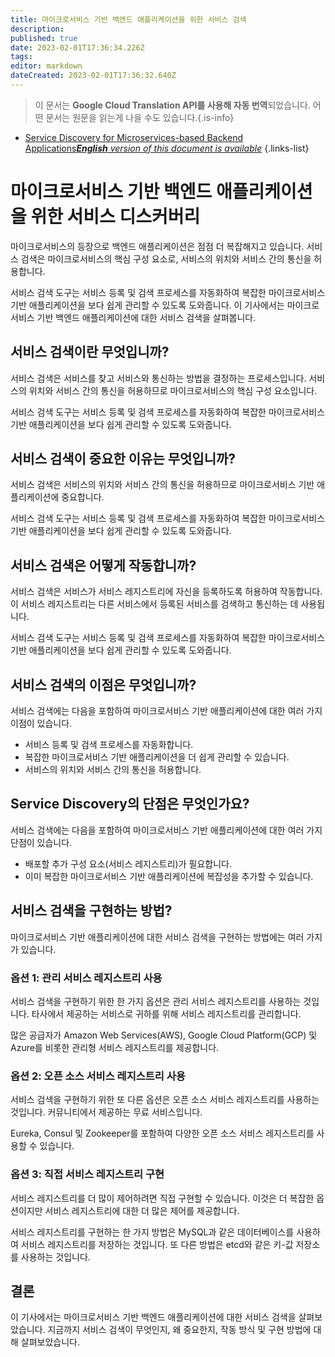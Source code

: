 ```yaml
---
title: 마이크로서비스 기반 백엔드 애플리케이션을 위한 서비스 검색
description: 
published: true
date: 2023-02-01T17:36:34.226Z
tags: 
editor: markdown
dateCreated: 2023-02-01T17:36:32.640Z
---
```


> 이 문서는 **Google Cloud Translation API를 사용해 자동 번역**되었습니다.
어떤 문서는 원문을 읽는게 나을 수도 있습니다.{.is-info}

- [Service Discovery for Microservices-based Backend Applications***English** version of this document is available*](/en/Knowledge-base/Backend/service-discovery-for-microservices-based-backend-applications)
{.links-list}


# 마이크로서비스 기반 백엔드 애플리케이션을 위한 서비스 디스커버리

마이크로서비스의 등장으로 백엔드 애플리케이션은 점점 더 복잡해지고 있습니다. 서비스 검색은 마이크로서비스의 핵심 구성 요소로, 서비스의 위치와 서비스 간의 통신을 허용합니다.

서비스 검색 도구는 서비스 등록 및 검색 프로세스를 자동화하여 복잡한 마이크로서비스 기반 애플리케이션을 보다 쉽게 관리할 수 있도록 도와줍니다. 이 기사에서는 마이크로서비스 기반 백엔드 애플리케이션에 대한 서비스 검색을 살펴봅니다.

## 서비스 검색이란 무엇입니까?

서비스 검색은 서비스를 찾고 서비스와 통신하는 방법을 결정하는 프로세스입니다. 서비스의 위치와 서비스 간의 통신을 허용하므로 마이크로서비스의 핵심 구성 요소입니다.

서비스 검색 도구는 서비스 등록 및 검색 프로세스를 자동화하여 복잡한 마이크로서비스 기반 애플리케이션을 보다 쉽게 관리할 수 있도록 도와줍니다.

## 서비스 검색이 중요한 이유는 무엇입니까?

서비스 검색은 서비스의 위치와 서비스 간의 통신을 허용하므로 마이크로서비스 기반 애플리케이션에 중요합니다.

서비스 검색 도구는 서비스 등록 및 검색 프로세스를 자동화하여 복잡한 마이크로서비스 기반 애플리케이션을 보다 쉽게 관리할 수 있도록 도와줍니다.

## 서비스 검색은 어떻게 작동합니까?

서비스 검색은 서비스가 서비스 레지스트리에 자신을 등록하도록 허용하여 작동합니다. 이 서비스 레지스트리는 다른 서비스에서 등록된 서비스를 검색하고 통신하는 데 사용됩니다.

서비스 검색 도구는 서비스 등록 및 검색 프로세스를 자동화하여 복잡한 마이크로서비스 기반 애플리케이션을 보다 쉽게 관리할 수 있도록 도와줍니다.

## 서비스 검색의 이점은 무엇입니까?

서비스 검색에는 다음을 포함하여 마이크로서비스 기반 애플리케이션에 대한 여러 가지 이점이 있습니다.

- 서비스 등록 및 검색 프로세스를 자동화합니다.
- 복잡한 마이크로서비스 기반 애플리케이션을 더 쉽게 관리할 수 있습니다.
- 서비스의 위치와 서비스 간의 통신을 허용합니다.

## Service Discovery의 단점은 무엇인가요?

서비스 검색에는 다음을 포함하여 마이크로서비스 기반 애플리케이션에 대한 여러 가지 단점이 있습니다.

- 배포할 추가 구성 요소(서비스 레지스트리)가 필요합니다.
- 이미 복잡한 마이크로서비스 기반 애플리케이션에 복잡성을 추가할 수 있습니다.

## 서비스 검색을 구현하는 방법?

마이크로서비스 기반 애플리케이션에 대한 서비스 검색을 구현하는 방법에는 여러 가지가 있습니다.

### 옵션 1: 관리 서비스 레지스트리 사용

서비스 검색을 구현하기 위한 한 가지 옵션은 관리 서비스 레지스트리를 사용하는 것입니다. 타사에서 제공하는 서비스로 귀하를 위해 서비스 레지스트리를 관리합니다.

많은 공급자가 Amazon Web Services(AWS), Google Cloud Platform(GCP) 및 Azure를 비롯한 관리형 서비스 레지스트리를 제공합니다.

### 옵션 2: 오픈 소스 서비스 레지스트리 사용

서비스 검색을 구현하기 위한 또 다른 옵션은 오픈 소스 서비스 레지스트리를 사용하는 것입니다. 커뮤니티에서 제공하는 무료 서비스입니다.

Eureka, Consul 및 Zookeeper를 포함하여 다양한 오픈 소스 서비스 레지스트리를 사용할 수 있습니다.

### 옵션 3: 직접 서비스 레지스트리 구현

서비스 레지스트리를 더 많이 제어하려면 직접 구현할 수 있습니다. 이것은 더 복잡한 옵션이지만 서비스 레지스트리에 대한 더 많은 제어를 제공합니다.

서비스 레지스트리를 구현하는 한 가지 방법은 MySQL과 같은 데이터베이스를 사용하여 서비스 레지스트리를 저장하는 것입니다. 또 다른 방법은 etcd와 같은 키-값 저장소를 사용하는 것입니다.

## 결론

이 기사에서는 마이크로서비스 기반 백엔드 애플리케이션에 대한 서비스 검색을 살펴보았습니다. 지금까지 서비스 검색이 무엇인지, 왜 중요한지, 작동 방식 및 구현 방법에 대해 살펴보았습니다.
